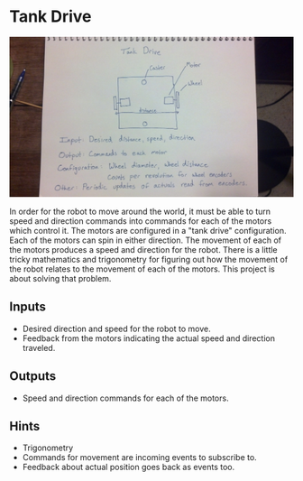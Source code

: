 # Tank Drive

<img src="ProjectTankDrive.jpg" alt="Tank Drive" style="width: 1024px;"/>

In order for the robot to move around the world, it must be able to turn
speed and direction commands into commands for each of the motors which control
it.  The motors are configured in a "tank drive" configuration.  Each of the
motors can spin in either direction.  The movement of each of the motors
produces a speed and direction for the robot.  There is a little tricky
mathematics and trigonometry for figuring out how the movement of the robot
relates to the movement of each of the motors.  This project is about
solving that problem.

## Inputs

 * Desired direction and speed for the robot to move.
 * Feedback from the motors indicating the actual speed and direction traveled.

## Outputs

 * Speed and direction commands for each of the motors.

## Hints

 * Trigonometry
 * Commands for movement are incoming events to subscribe to.
 * Feedback about actual position goes back as events too.


